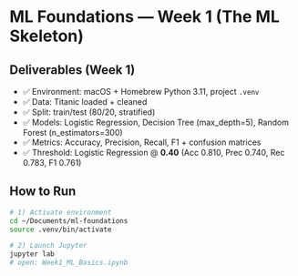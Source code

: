 # ML Foundations — Week 1 (The ML Skeleton)

## Deliverables (Week 1)
- ✅ Environment: macOS + Homebrew Python 3.11, project `.venv`
- ✅ Data: Titanic loaded + cleaned
- ✅ Split: train/test (80/20, stratified)
- ✅ Models: Logistic Regression, Decision Tree (max_depth=5), Random Forest (n_estimators=300)
- ✅ Metrics: Accuracy, Precision, Recall, F1 + confusion matrices
- ✅ Threshold: Logistic Regression @ **0.40** (Acc 0.810, Prec 0.740, Rec 0.783, F1 0.761)

## How to Run
```bash
# 1) Activate environment
cd ~/Documents/ml-foundations
source .venv/bin/activate

# 2) Launch Jupyter
jupyter lab
# open: Week1_ML_Basics.ipynb